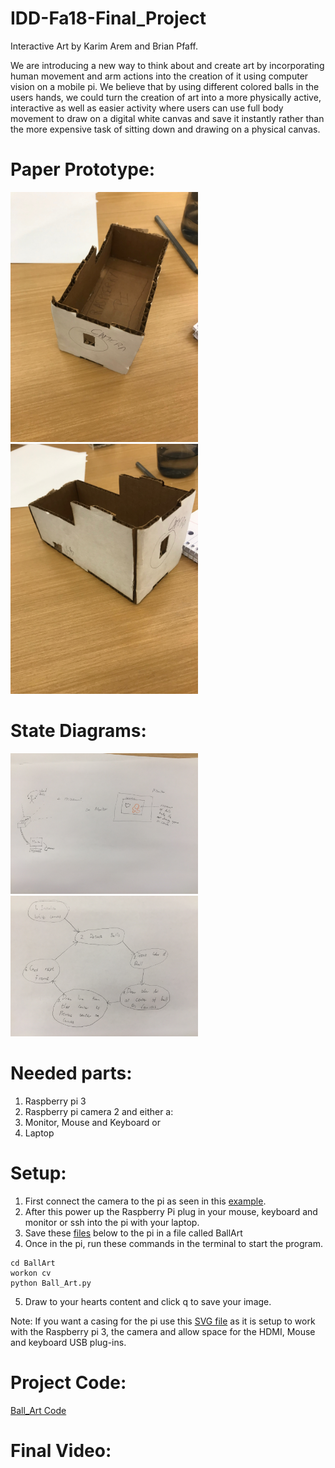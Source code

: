 # IDD-Fa18-Final_Project
Interactive Art by Karim Arem and Brian Pfaff.

We are introducing a new way to think about and create art by incorporating human movement and arm actions into the creation of it using computer vision on a mobile pi. We believe that by using different colored balls in the users hands, we could turn the creation of art into a more physically active, interactive as well as easier activity where users can use full body movement to draw on a digital white canvas and save it instantly rather than the more expensive task of sitting down and drawing on a physical canvas.  

# Paper Prototype:

<img src='proto1a.jpg' width =300> <img src='proto1b.jpg' width =300>

# State Diagrams:

<img src='State_1.jpg' width =300> <img src='state2.jpg' width =300>



# Needed parts:

1. Raspberry pi 3
2. Raspberry pi camera 2
and either a: 
3. Monitor, Mouse and Keyboard or  
4. Laptop

# Setup: 

1. First connect the camera to the pi as seen in this [example](https://www.youtube.com/watch?v=PyGM4Iah0cM).
2. After this power up the Raspberry Pi plug in your mouse, keyboard and monitor or ssh into the pi with your laptop. 
3. Save these [files]() below to the pi in a file called BallArt
4. Once in the pi, run these commands in the terminal to start the program.

``` 
cd BallArt
workon cv
python Ball_Art.py
```
5. Draw to your hearts content and click q to save your image. 

Note: If you want a casing for the pi use this [SVG file](https://github.com/bripfaff/IDD-Fa18-Final_Project/blob/master/boxp1%20(1)%20(1).svg) as it is setup to work with the Raspberry pi 3, the camera and allow space for the HDMI, Mouse and keyboard USB plug-ins. 

# Project Code:
[Ball_Art Code]()

# Final Video:
